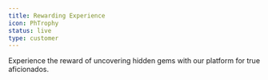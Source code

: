```yaml
---
title: Rewarding Experience
icon: PhTrophy
status: live
type: customer
---
```


Experience the reward of uncovering hidden gems with our platform for true aficionados.